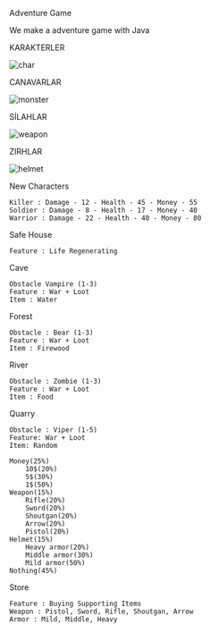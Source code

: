 
Adventure Game


We make a adventure game with Java


KARAKTERLER

![]()![char](https://github.com/m1erla/javaPatika/assets/116915007/1c443a75-ab76-4a6d-bfc9-0d122fed559a)



CANAVARLAR

![monster](https://github.com/m1erla/javaPatika/assets/116915007/5a14e461-3a10-469b-9cac-54af58115995)


SİLAHLAR

![weapon](https://github.com/m1erla/javaPatika/assets/116915007/95b063fb-f1cb-4c56-ae8d-3a1ef210f0f5)


ZIRHLAR


![helmet](https://github.com/m1erla/javaPatika/assets/116915007/4e1b3f8f-967f-44d4-8ae3-3c0b9d918dcc)

New Characters

    Killer : Damage - 12 - Health - 45 - Money - 55 
    Soldier : Damage - 8 - Health - 17 - Money - 40
    Warrior : Damage - 22 - Health - 40 - Money - 80

Safe House

    Feature : Life Regenerating

Cave

    Obstacle Vampire (1-3)
    Feature : War + Loot
    Item : Water

Forest

    Obstacle : Bear (1-3)
    Feature : War + Loot
    Item : Firewood

River

    Obstacle : Zombie (1-3)
    Feature : War + Loot
    Item : Food

Quarry

    Obstacle : Viper (1-5)
    Feature: War + Loot
    Item: Random

    Money(25%)
        10$(20%)
        5$(30%)
        1$(50%)
    Weapon(15%)
        Rifle(20%)
        Sword(20%)
        Shoutgan(20%)
        Arrow(20%)
        Pistol(20%)
    Helmet(15%)
        Heavy armor(20%)
        Middle armor(30%)
        Mild armor(50%)
    Nothing(45%)

Store

    Feature : Buying Supporting Items
    Weapon : Pistol, Sword, Rifle, Shoutgan, Arrow
    Armor : Mild, Middle, Heavy
